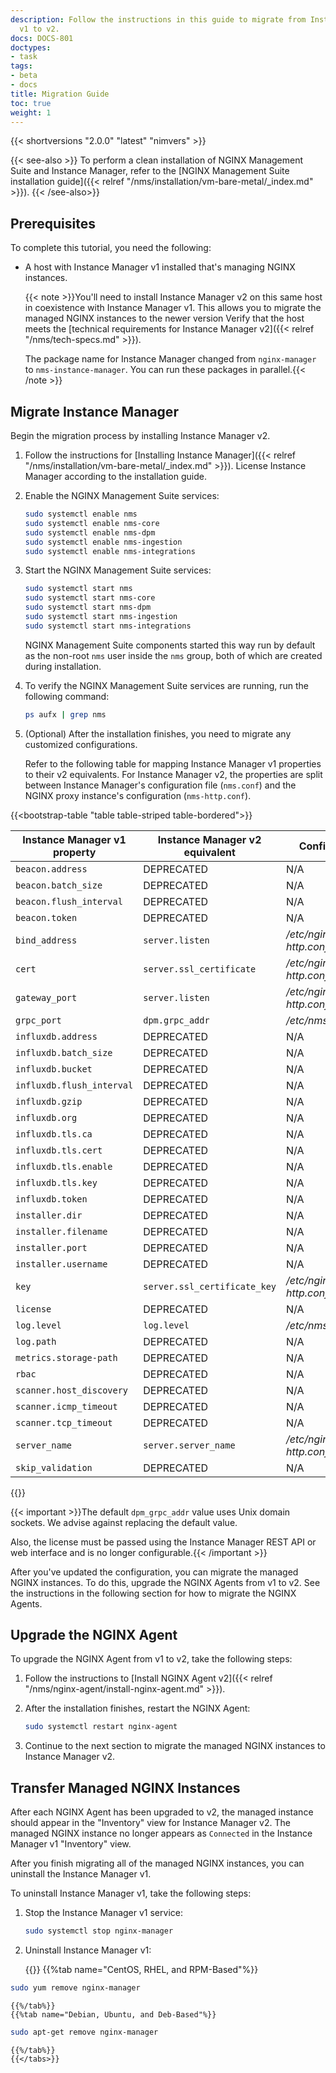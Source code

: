 ```yaml
---
description: Follow the instructions in this guide to migrate from Instance Manager
  v1 to v2.
docs: DOCS-801
doctypes:
- task
tags:
- beta
- docs
title: Migration Guide
toc: true
weight: 1
---
```


{{< shortversions "2.0.0" "latest" "nimvers" >}}

{{< see-also >}}
To perform a clean installation of NGINX Management Suite and Instance Manager, refer to the [NGINX Management Suite installation guide]({{< relref "/nms/installation/vm-bare-metal/_index.md" >}}).
{{< /see-also>}}

## Prerequisites

To complete this tutorial, you need the following:

- A host with Instance Manager v1 installed that's managing NGINX instances.

  {{< note >}}You'll need to install Instance Manager v2 on this same host in coexistence with Instance Manager v1. This allows you to migrate the managed NGINX instances to the newer version Verify that the host meets the [technical requirements for Instance Manager v2]({{< relref "/nms/tech-specs.md" >}}).

  The package name for Instance Manager changed from `nginx-manager` to `nms-instance-manager`. You can run these packages in parallel.{{< /note >}}

## Migrate Instance Manager

Begin the migration process by installing Instance Manager v2.

1. Follow the instructions for [Installing Instance Manager]({{< relref "/nms/installation/vm-bare-metal/_index.md" >}}). License Instance Manager according to the installation guide.

1. Enable the NGINX Management Suite services:

    ```bash
    sudo systemctl enable nms
    sudo systemctl enable nms-core
    sudo systemctl enable nms-dpm
    sudo systemctl enable nms-ingestion
    sudo systemctl enable nms-integrations
    ```

1. Start the NGINX Management Suite services:

    ```bash
    sudo systemctl start nms
    sudo systemctl start nms-core
    sudo systemctl start nms-dpm
    sudo systemctl start nms-ingestion
    sudo systemctl start nms-integrations
    ```

    NGINX Management Suite components started this way run by default as the non-root `nms` user inside the `nms` group, both of which are created during installation.

1. To verify the NGINX Management Suite services are running, run the following command:

    ```bash
    ps aufx | grep nms
    ```

1. (Optional) After the installation finishes, you need to migrate any customized configurations.

   Refer to the following table for mapping Instance Manager v1 properties to their v2 equivalents. For Instance Manager v2, the properties are split between Instance Manager's configuration file (`nms.conf`) and the NGINX proxy instance's configuration (`nms-http.conf`).

{{<bootstrap-table "table table-striped table-bordered">}}

| Instance Manager v1 property | Instance Manager v2 equivalent | Configuration file                |
| ---------------------------------- | ------------------------------------ | --------------------------------- |
| `beacon.address`                   | DEPRECATED                           | N/A                               |
| `beacon.batch_size`                | DEPRECATED                           | N/A                               |
| `beacon.flush_interval`            | DEPRECATED                           | N/A                               |
| `beacon.token`                     | DEPRECATED                           | N/A                               |
| `bind_address`                     | `server.listen`                      | _/etc/nginx/conf.d/nms-http.conf_ |
| `cert`                             | `server.ssl_certificate`             | _/etc/nginx/conf.d/nms-http.conf_ |
| `gateway_port`                     | `server.listen`                      | _/etc/nginx/conf.d/nms-http.conf_ |
| `grpc_port`                        | `dpm.grpc_addr`                      | _/etc/nms/nms.conf_               |
| `influxdb.address`                 | DEPRECATED                           | N/A                               |
| `influxdb.batch_size`              | DEPRECATED                           | N/A                               |
| `influxdb.bucket`                  | DEPRECATED                           | N/A                               |
| `influxdb.flush_interval`          | DEPRECATED                           | N/A                               |
| `influxdb.gzip`                    | DEPRECATED                           | N/A                               |
| `influxdb.org`                     | DEPRECATED                           | N/A                               |
| `influxdb.tls.ca`                  | DEPRECATED                           | N/A                               |
| `influxdb.tls.cert`                | DEPRECATED                           | N/A                               |
| `influxdb.tls.enable`              | DEPRECATED                           | N/A                               |
| `influxdb.tls.key`                 | DEPRECATED                           | N/A                               |
| `influxdb.token`                   | DEPRECATED                           | N/A                               |
| `installer.dir`                    | DEPRECATED                           | N/A                               |
| `installer.filename`               | DEPRECATED                           | N/A                               |
| `installer.port`                   | DEPRECATED                           | N/A                               |
| `installer.username`               | DEPRECATED                           | N/A                               |
| `key`                              | `server.ssl_certificate_key`         | _/etc/nginx/conf.d/nms-http.conf_ |
| `license`                          | DEPRECATED                           | N/A                               |
| `log.level`                        | `log.level`                          | _/etc/nms/nms.conf_               |
| `log.path`                         | DEPRECATED                           | N/A                               |
| `metrics.storage-path`             | DEPRECATED                           | N/A                               |
| `rbac`                             | DEPRECATED                           | N/A                               |
| `scanner.host_discovery`           | DEPRECATED                           | N/A                               |
| `scanner.icmp_timeout`             | DEPRECATED                           | N/A                               |
| `scanner.tcp_timeout`              | DEPRECATED                           | N/A                               |
| `server_name`                      | `server.server_name`                 | _/etc/nginx/conf.d/nms-http.conf_ |
| `skip_validation`                  | DEPRECATED                           | N/A                               |

{{</bootstrap-table>}}

{{< important >}}The default `dpm_grpc_addr` value uses Unix domain sockets. We advise against replacing the default value.

Also, the license must be passed using the Instance Manager REST API or web interface and is no longer configurable.{{< /important >}}

After you've updated the configuration, you can migrate the managed NGINX instances. To do this, upgrade the NGINX Agents from v1 to v2. See the instructions in the following section for how to migrate the NGINX Agents.

## Upgrade the NGINX Agent

To upgrade the NGINX Agent from v1 to v2, take the following steps:

1. Follow the instructions to [Install NGINX Agent v2]({{< relref "/nms/nginx-agent/install-nginx-agent.md" >}}).

2. After the installation finishes, restart the NGINX Agent:

    ```bash
    sudo systemctl restart nginx-agent
    ```

3. Continue to the next section to migrate the managed NGINX instances to Instance Manager v2.

## Transfer Managed NGINX Instances

After each NGINX Agent has been upgraded to v2, the managed instance should appear in the "Inventory" view for Instance Manager v2. The managed NGINX instance no longer appears as `Connected` in the Instance Manager v1 "Inventory" view.

After you finish migrating all of the managed NGINX instances, you can uninstall the Instance Manager v1.

To uninstall Instance Manager v1, take the following steps:

1. Stop the Instance Manager v1 service:

    ```bash
    sudo systemctl stop nginx-manager
    ```

2. Uninstall Instance Manager v1:

    {{<tabs name="uninstall_nim">}}
    {{%tab name="CentOS, RHEL, and RPM-Based"%}}

  ```bash
  sudo yum remove nginx-manager
  ```

    {{%/tab%}}
    {{%tab name="Debian, Ubuntu, and Deb-Based"%}}

  ```bash
  sudo apt-get remove nginx-manager
  ```

    {{%/tab%}}
    {{</tabs>}}
